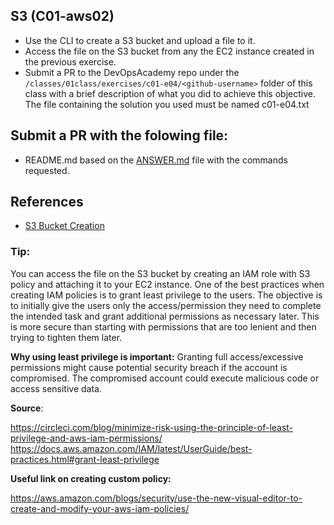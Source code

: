 ## S3 (C01-aws02)

- Use the CLI to create a S3 bucket and upload a file to it.
- Access the file on the S3 bucket from any the EC2 instance created in the previous exercise.
- Submit a PR to the DevOpsAcademy repo under the `/classes/01class/exercises/c01-e04/<github-username>` folder of this class with a brief description of what you did to achieve this objective. The file containing the solution you used must be named c01-e04.txt

## Submit a PR with the folowing file:
- README.md based on the [ANSWER.md](ANSWER.md) file with the commands requested. 

## References
- [S3 Bucket Creation](https://docs.aws.amazon.com/cli/latest/reference/s3/mb.html)


### Tip:
You can access the file on the S3 bucket by creating an IAM role with S3 policy and attaching it to your EC2 instance. One of the best practices when creating IAM policies is to grant least privilege to the users. The objective is to initially give the users only the access/permission they need to complete the intended task and grant additional permissions as necessary later. This is more secure than starting with permissions that are too lenient and then trying to tighten them later. 


**Why using least privilege is important:**
Granting full access/excessive permissions might cause potential security breach if the account is compromised. The compromised account could execute malicious code or access sensitive data. 


**Source**: 

https://circleci.com/blog/minimize-risk-using-the-principle-of-least-privilege-and-aws-iam-permissions/
https://docs.aws.amazon.com/IAM/latest/UserGuide/best-practices.html#grant-least-privilege


**Useful link on creating custom policy:**

https://aws.amazon.com/blogs/security/use-the-new-visual-editor-to-create-and-modify-your-aws-iam-policies/